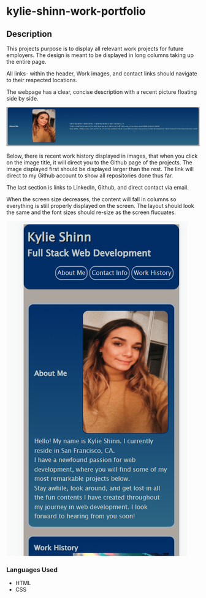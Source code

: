 # kylie-shinn-work-portfolio

## Description

This projects purpose is to display all relevant work projects for future employers. The design is meant to be displayed in long columns taking up the entire page.

All links- within the header, Work images, and contact links should navigate to their respected locations.

The webpage has a clear, concise description with a recent picture floating side by side. 

![BioPicture](/assets/images/image-about-me.PNG)

Below, there is recent work history displayed in images, that when you click on the image title, it will direct you to the Github page of the projects. The image displayed first should be displayed larger than the rest. The link will direct to my Github account to show all repositories done thus far.

The last section is links to LinkedIn, Github, and direct contact via email.

When the screen size decreases, the content will fall in columns so everything is still properly displayed on the screen. The layout should look the same and the font sizes should re-size as the screen flucuates.

![SmallScreen](/assets/images/small-screen-portfolio.PNG)



### Languages Used
* HTML
* CSS


